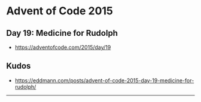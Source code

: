 # Advent of Code 2015 #
## Day 19: Medicine for Rudolph ##
* https://adventofcode.com/2015/day/19

## Kudos ##
* https://eddmann.com/posts/advent-of-code-2015-day-19-medicine-for-rudolph/

---